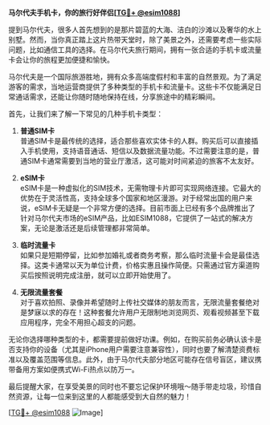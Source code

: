 **马尔代夫手机卡，你的旅行好伴侣[[TG💪+ @esim1088](https://t.me/s/esim1088)]**

提到马尔代夫，很多人首先想到的是那片碧蓝的大海、洁白的沙滩以及奢华的水上别墅。然而，当你真正踏上这片热带天堂时，除了美景之外，还需要考虑一些实际问题，比如通信工具的选择。在马尔代夫旅行期间，拥有一张合适的手机卡或流量卡会让你的旅程更加便捷和愉快。

马尔代夫是一个国际旅游胜地，拥有众多高端度假村和丰富的自然景观。为了满足游客的需求，当地运营商提供了多种类型的手机卡和流量卡。这些卡不仅能满足日常通话需求，还能让你随时随地保持在线，分享旅途中的精彩瞬间。

首先，让我们来了解一下常见的几种手机卡类型：

1. **普通SIM卡**  
   普通SIM卡是最传统的选择，适合那些喜欢实体卡的人群。购买后可以直接插入手机使用，支持语音通话、短信以及数据流量功能。不过需要注意的是，普通SIM卡通常需要到当地的营业厅激活，这可能对时间紧迫的旅客不太友好。

2. **eSIM卡**  
   eSIM卡是一种虚拟化的SIM技术，无需物理卡片即可实现网络连接。它最大的优势在于灵活性高，支持全球多个国家和地区漫游。对于经常出国的用户来说，eSIM卡无疑是一个非常方便的选择。目前市面上已经有多个品牌推出了针对马尔代夫市场的eSIM产品，比如ESIM1088，它提供了一站式的解决方案，无论是激活还是后续管理都非常简单。

3. **临时流量卡**  
   如果只是短期停留，比如参加婚礼或者商务考察，那么临时流量卡会是最佳选择。这类卡通常以天为单位计费，价格实惠且操作简便。只需通过官方渠道购买后按照说明完成注册，就可以立即开始使用了。

4. **无限流量套餐**  
   对于喜欢拍照、录像并希望随时上传社交媒体的朋友而言，无限流量套餐绝对是梦寐以求的存在！这种套餐允许用户无限制地浏览网页、观看视频甚至下载应用程序，完全不用担心超支的问题。

无论你选择哪种类型的卡，都需要提前做好功课。例如，在购买前务必确认该卡是否支持你的设备（尤其是iPhone用户需要注意兼容性），同时也要了解清楚资费标准以及覆盖范围等信息。此外，由于马尔代夫部分地区可能存在信号盲区，建议携带备用方案如便携式Wi-Fi热点以防万一。

最后提醒大家，在享受美景的同时也不要忘记保护环境哦～随手带走垃圾，珍惜自然资源，让每一位来到这里的人都能感受到大自然的魅力！

[[TG💪+ @esim1088](https://t.me/s/esim1088) ![Image](https://i.postimg.cc/4NQfJmqS/Snipaste-2025-05-13-00-14-12.png)]